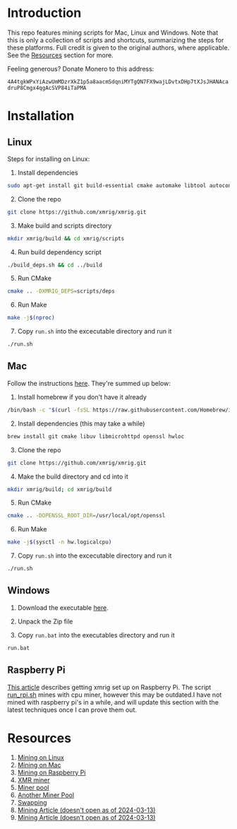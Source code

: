 # Introduction

This repo features mining scripts for Mac, Linux and Windows.  Note that this is only a collection of scripts and shortcuts, summarizing the steps for these platforms.  Full credit is given to the original authors, where applicable.  See the [Resources](#Resources) section for more. 

Feeling generous?  Donate Monero to this address:

```4A4tgkWPxYiAzwUmMDzrXkZ1p5a8aacmSdqniMYTgQN7FX9wajLDvtxDHp7tXJsJHANAcadruP8Cmgx4qgAcSVP84iTaPMA```

# Installation

## Linux

Steps for installing on Linux:

1. Install dependencies

```bash
sudo apt-get install git build-essential cmake automake libtool autoconf
```

2. Clone the repo

```bash
git clone https://github.com/xmrig/xmrig.git
```

3. Make build and scripts directory

```bash
mkdir xmrig/build && cd xmrig/scripts
```

4. Run build dependency script

```bash
./build_deps.sh && cd ../build
```

5. Run CMake

```bash
cmake .. -DXMRIG_DEPS=scripts/deps
```

6. Run Make

```bash
make -j$(nproc)
```

7. Copy `run.sh` into the excecutable directory and run it

```bash
./run.sh
```

## Mac

Follow the instructions [here](https://nnekrut.netlify.app/posts/lets-kill-this-macbook-how-to-mine-monero-on-a-mac/).  They're summed up below:

1. Install homebrew if you don't have it already

```bash
/bin/bash -c "$(curl -fsSL https://raw.githubusercontent.com/Homebrew/install/master/install.sh)"
```

2. Install dependencies (this may take a while)

```bash
brew install git cmake libuv libmicrohttpd openssl hwloc
```

3. Clone the repo

```bash
git clone https://github.com/xmrig/xmrig.git
```

4. Make the build directory and cd into it

```bash
mkdir xmrig/build; cd xmrig/build
```

5. Run CMake

```bash
cmake .. -DOPENSSL_ROOT_DIR=/usr/local/opt/openssl
```

6. Run Make

```bash
make -j$(sysctl -n hw.logicalcpu)
```

7. Copy `run.sh` into the excecutable directory and run it

```bash
./run.sh
```

## Windows

1. Download the executable [here](https://github.com/fireice-uk/xmr-stak/releases).

2. Unpack the Zip file

3. Copy `run.bat` into the executables directory and run it

```bash
run.bat
```

## Raspberry Pi

[This article](https://raspberrytips.com/mine-monero-raspberry-pi/) describes getting xmrig set up on Raspberry Pi.  The script [run_rpi.sh](./run_rpi.sh) mines with cpu miner, however this may be outdated.I have not mined with raspberry pi's in a while, and will update this section with the latest techniques once I can prove them out.


# Resources 

1. [Mining on Linux](https://www.maketecheasier.com/mine-monero-linux/)
2. [Mining on Mac](https://nnekrut.netlify.app/posts/lets-kill-this-macbook-how-to-mine-monero-on-a-mac/)
3. [Mining on Raspberry Pi](https://raspberrytips.com/mine-monero-raspberry-pi/)
4. [XMR miner](https://github.com/fireice-uk/xmr-stak/releases)
6. [Miner pool](http://moneropools.com/)
7. [Another Miner Pool](https://supportxmr.com/)
8. [Swapping](https://letsexchange.io/)
9. [Mining Article (doesn't open as of 2024-03-13)](https://www.monero-miner.info/2020/05/mine-monero-without-fees.html)
10. [Mining Article (doesn't open as of 2024-03-13)](https://www.pinode.co.uk/monero-node-for-pi-3-or-armv7-devices-no-lcd-display.html)
